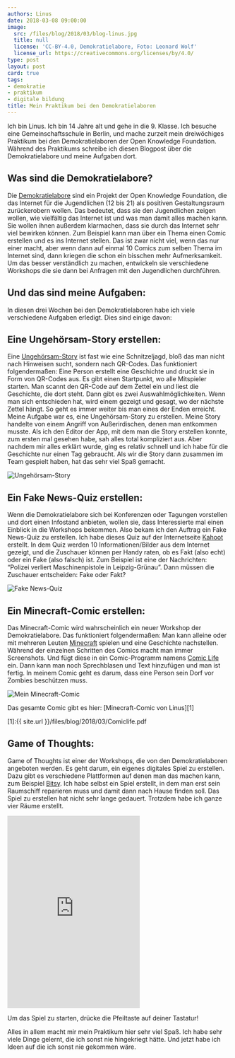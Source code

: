 ```yaml
---
authors: Linus
date: 2018-03-08 09:00:00
image:
  src: /files/blog/2018/03/blog-linus.jpg
  title: null
  license: 'CC-BY-4.0, Demokratielabore, Foto: Leonard Wolf'
  license_url: https://creativecommons.org/licenses/by/4.0/
type: post
layout: post
card: true
tags:
- demokratie
- praktikum
- digitale bildung
title: Mein Praktikum bei den Demokratielaboren
---
```


Ich bin Linus. Ich bin 14 Jahre alt und gehe in die 9. Klasse. Ich besuche eine Gemeinschaftsschule in Berlin, und mache zurzeit mein dreiwöchiges Praktikum bei den Demokratielaboren der Open Knowledge Foundation. Während des Praktikums schreibe ich diesen Blogpost über die Demokratielabore und meine Aufgaben dort. 

## Was sind die Demokratielabore?

Die [Demokratielabore](https://demokratielabore.de) sind ein Projekt der Open Knowledge Foundation, die das Internet für die Jugendlichen (12 bis 21) als positiven Gestaltungsraum zurückerobern wollen. Das bedeutet, dass sie den Jugendlichen zeigen wollen, wie vielfältig das Internet ist und was man damit alles machen kann. Sie wollen ihnen außerdem klarmachen, dass sie durch das Internet sehr viel bewirken können. Zum Beispiel kann man über ein Thema einen Comic erstellen und es ins Internet stellen. Das ist zwar nicht viel, wenn das nur einer macht, aber wenn dann auf einmal 10 Comics zum selben Thema im Internet sind, dann kriegen die schon ein bisschen mehr Aufmerksamkeit. Um das besser verständlich zu machen, entwickeln sie verschiedene Workshops die sie dann bei Anfragen mit den Jugendlichen  durchführen.

## Und das sind meine Aufgaben:

In diesen drei Wochen bei den Demokratielaboren habe ich viele verschiedene Aufgaben erledigt. Dies sind einige davon: 

## Eine Ungehörsam-Story erstellen:

Eine [Ungehörsam-Story](https://demokratielabore.de/workshops/ungehoersam/) ist fast wie eine Schnitzeljagd, bloß das man nicht nach Hinweisen sucht, sondern nach QR-Codes. Das funktioniert folgendermaßen: Eine Person erstellt eine Geschichte und druckt sie in Form von QR-Codes aus. Es gibt einen Startpunkt, wo alle Mitspieler starten. Man scannt den QR-Code auf dem Zettel ein und liest die Geschichte, die dort steht. Dann gibt es zwei Auswahlmöglichkeiten. Wenn man sich entschieden hat, wird einem gezeigt und gesagt, wo der nächste Zettel hängt. So geht es immer weiter bis man eines der Enden erreicht. Meine Aufgabe war es, eine Ungehörsam-Story zu erstellen. Meine Story handelte von einem Angriff von Außerirdischen, denen man entkommen musste. Als ich den Editor der App, mit dem man die Story erstellen konnte, zum ersten mal gesehen habe, sah alles total kompliziert aus. Aber nachdem mir alles erklärt wurde, ging es relativ schnell und ich habe für die Geschichte nur einen Tag gebraucht. Als wir die Story dann zusammen im Team gespielt haben, hat das sehr viel Spaß gemacht.

![Ungehörsam-Story](/files/blog/2018/03/ungehörsam.PNG)

## Ein Fake News-Quiz erstellen:

Wenn die Demokratielabore sich bei Konferenzen oder Tagungen vorstellen und dort einen Infostand anbieten, wollen sie, dass Interessierte mal einen Einblick in die Workshops bekommen. Also bekam ich den Auftrag ein Fake News-Quiz zu erstellen. Ich habe dieses Quiz auf der Internetseite [Kahoot](https://kahoot.it/) erstellt. In dem Quiz werden 10 Informationen/Bilder aus dem Internet gezeigt, und die Zuschauer können per Handy raten, ob es Fakt (also echt) oder ein Fake (also falsch) ist. Zum Beispiel ist eine der Nachrichten: “Polizei verliert Maschinenpistole in Leipzig-Grünau”. Dann müssen die Zuschauer entscheiden: Fake oder Fakt?

![Fake News-Quiz](/files/blog/2018/03/kahoot.PNG)

## Ein Minecraft-Comic erstellen:

Das Minecraft-Comic wird wahrscheinlich ein neuer Workshop der Demokratielabore. Das funktioniert folgendermaßen: Man kann alleine oder mit mehreren Leuten [Minecraft](https://minecraft.net/de-de/) spielen und eine Geschichte nachstellen. Während der einzelnen Schritten des Comics macht man immer Screenshots. Und fügt diese in ein Comic-Programm namens [Comic Life](http://www.comiclife.eu/download.html#sthash.ANgPFzZu.dpbs)
ein. Dann kann man noch Sprechblasen und Text hinzufügen und man ist fertig. In meinem Comic geht es darum, dass eine Person sein Dorf vor Zombies beschützen muss.

![Mein Minecraft-Comic](/files/blog/2018/03/minecraft-comic.JPG)

Das gesamte Comic gibt es hier: [Minecraft-Comic von Linus][1]

[1]:{{ site.url }}/files/blog/2018/03/Comiclife.pdf
  <br>

## Game of Thoughts:

Game of Thoughts ist einer der Workshops, die von den Demokratielaboren angeboten werden. Es geht darum, ein eigenes digitales Spiel zu erstellen. Dazu gibt es verschiedene Plattformen auf denen man das machen kann, zum Beispiel [Bitsy](https://ledoux.itch.io/bitsy). Ich habe selbst ein Spiel erstellt, in dem man erst sein Raumschiff reparieren muss und damit dann nach Hause finden soll. Das Spiel zu erstellen hat nicht sehr lange gedauert. Trotzdem habe ich ganze vier Räume erstellt.

<iframe id="iframe" src="https://okfde.github.io/raumschiff-reparatur/" height="435px" frameBorder="0" style="max-width:100%;"></iframe> 

Um das Spiel zu starten, drücke die Pfeiltaste auf deiner Tastatur!

Alles in allem macht mir mein Praktikum hier sehr viel Spaß. Ich habe sehr viele Dinge gelernt, die ich sonst nie hingekriegt hätte. Und jetzt habe ich Ideen auf die ich sonst nie gekommen wäre.